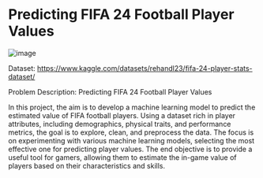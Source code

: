 # Predicting FIFA 24 Football Player Values
![image](https://github.com/starlord-31/Machine-Learning-Zoomcamp-HW/assets/144388508/f7dda30e-5eb5-4045-b2c9-d40f62307b51)

Dataset: https://www.kaggle.com/datasets/rehandl23/fifa-24-player-stats-dataset/

Problem Description: Predicting FIFA 24 Football Player Values

In this project, the aim is to develop a machine learning model to predict the estimated value of FIFA football players. Using a dataset rich in player attributes, including demographics, physical traits, and performance metrics, the goal is to explore, clean, and preprocess the data. The focus is on experimenting with various machine learning models, selecting the most effective one for predicting player values. The end objective is to provide a useful tool for gamers, allowing them to estimate the in-game value of players based on their characteristics and skills.

